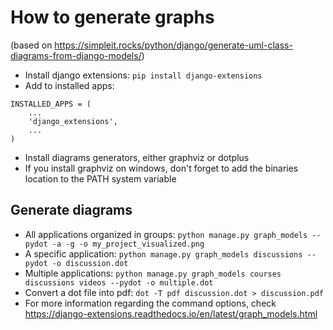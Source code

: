 # How to generate graphs
(based on https://simpleit.rocks/python/django/generate-uml-class-diagrams-from-django-models/)

- Install django extensions: `pip install django-extensions`
- Add to installed apps:
```
INSTALLED_APPS = (
    ...
    'django_extensions',
    ...
)
```
- Install diagrams generators, either graphviz or dotplus
- If you install graphviz on windows, don't forget to add the binaries location to the PATH system variable

## Generate diagrams
- All applications organized in groups: `python manage.py graph_models --pydot -a -g -o my_project_visualized.png`
- A specific application: `python manage.py graph_models discussions --pydot -o discussion.dot`
- Multiple applications: `python manage.py graph_models courses discussions videos --pydot -o multiple.dot`
- Convert a dot file into pdf: `dot -T pdf discussion.dot > discussion.pdf`
- For more information regarding the command options, check https://django-extensions.readthedocs.io/en/latest/graph_models.html
